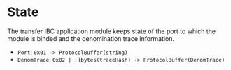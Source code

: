 <!--
order: 2
-->

# State

The transfer IBC application module keeps state of the port to which the module is binded and the denomination trace information.

- `Port`: `0x01 -> ProtocolBuffer(string)`
- `DenomTrace`: `0x02 | []bytes(traceHash) -> ProtocolBuffer(DenomTrace)`
